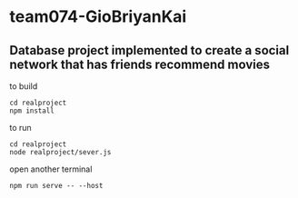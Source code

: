 # team074-GioBriyanKai

## Database project implemented to create a social network that has friends recommend movies

to build 
```
cd realproject
npm install
```
to run 
```
cd realproject
node realproject/sever.js
```
open another terminal
```
npm run serve -- --host
```

